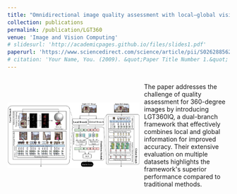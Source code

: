 ```yaml
---
title: "Omnidirectional image quality assessment with local–global vision transformers"
collection: publications
permalink: /publication/LGT360
venue: 'Image and Vision Computing'
# slidesurl: 'http://academicpages.github.io/files/slides1.pdf'
paperurl: 'https://www.sciencedirect.com/science/article/pii/S0262885624002567'
# citation: 'Your Name, You. (2009). &quot;Paper Title Number 1.&quot; <i>Journal 1</i>. 1(1).'
---
```


<div style="display: flex; align-items: center;">
  <img src="images/LGT360.png"  style="width: 300px; margin-right: 10px;">
  <p>
    The paper addresses the challenge of quality assessment for 360-degree images by introducing LGT360IQ, a dual-branch framework that effectively combines local and global information for improved accuracy. Their extensive evaluation on multiple datasets highlights the framework's superior performance compared to traditional methods.
  </p>
</div>



